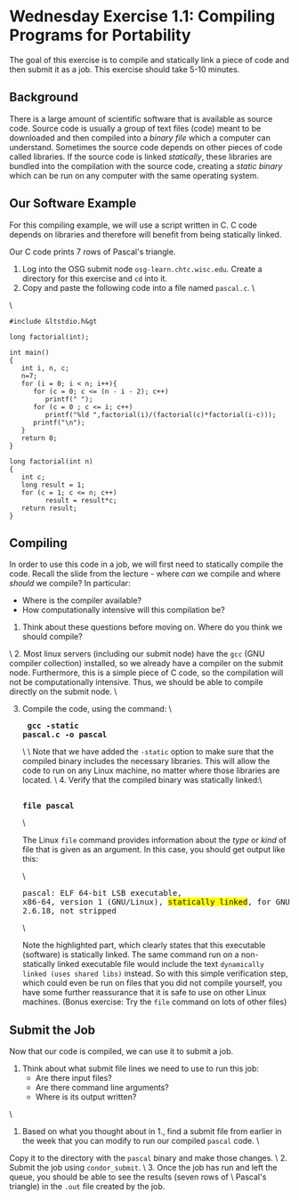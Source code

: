 <style type="text/css"> pre em { font-style: normal; background-color: yellow; } pre strong { font-style: normal; font-weight: bold; color: \#008; } </style>

Wednesday Exercise 1.1: Compiling Programs for Portability
==========================================================

The goal of this exercise is to compile and statically link a piece of code and then submit it as a job. This exercise should take 5-10 minutes.

Background
----------

There is a large amount of scientific software that is available as source code. Source code is usually a group of text files (code) meant to be downloaded and then compiled into a *binary file* which a computer can understand. Sometimes the source code depends on other pieces of code called libraries. If the source code is linked *statically*, these libraries are bundled into the compilation with the source code, creating a *static binary* which can be run on any computer with the same operating system.

Our Software Example
--------------------

For this compiling example, we will use a script written in C. C code depends on libraries and therefore will benefit from being statically linked.

Our C code prints 7 rows of Pascal's triangle.

1.  Log into the OSG submit node `osg-learn.chtc.wisc.edu`. Create a directory for this exercise and `cd` into it.
2.  Copy and paste the following code into a file named `pascal.c`. \\

\\

``` file
#include &ltstdio.h&gt
 
long factorial(int);
 
int main()
{
   int i, n, c;
   n=7;
   for (i = 0; i < n; i++){
      for (c = 0; c <= (n - i - 2); c++)
         printf(" ");
      for (c = 0 ; c <= i; c++)
         printf("%ld ",factorial(i)/(factorial(c)*factorial(i-c)));
      printf("\n");
   }
   return 0;
}

long factorial(int n)
{
   int c;
   long result = 1;
   for (c = 1; c <= n; c++)
         result = result*c;
   return result;
}
```

Compiling
---------

In order to use this code in a job, we will first need to statically compile the code. Recall the slide from the lecture - where *can* we compile and where *should* we compile? In particular:

-   Where is the compiler available?
-   How computationally intensive will this compilation be?

1.  Think about these questions before moving on. Where do you think we should compile?

\\ 2. Most linux servers (including our submit node) have the `gcc` (GNU compiler collection) installed, so we already have a compiler on the submit node. Furthermore, this is a simple piece of C code, so the compilation will not be computationally intensive. Thus, we should be able to compile directly on the submit node. \\

3. Compile the code, using the command: \\ <pre class="screen"> <span class="twiki-macro UCL_PROMPT_SHORT"></span> **gcc -static pascal.c -o pascal** </pre>\\ \\ Note that we have added the `-static` option to make sure that the compiled binary includes the necessary libraries. This will allow the code to run on any Linux machine, no matter where those libraries are located. \\ 4. Verify that the compiled binary was statically linked:\\ <pre class="screen"><span class="twiki-macro UCL_PROMPT_SHORT"></span> **file pascal**</pre>\\ <p>The Linux `file` command provides information about the *type* or *kind* of file that is given as an argument. In this case, you should get output like this:</p>\\ <pre class="screen">pascal: ELF 64-bit LSB executable, x86-64, version 1 (GNU/Linux), *statically linked*, for GNU/Linux 2.6.18, not stripped</pre>\\ <p>Note the highlighted part, which clearly states that this executable (software) is statically linked. The same command run on a non-statically linked executable file would include the text `dynamically linked (uses shared libs)` instead. So with this simple verification step, which could even be run on files that you did not compile yourself, you have some further reassurance that it is safe to use on other Linux machines. (Bonus exercise: Try the `file` command on lots of other files)</p>

Submit the Job
--------------

Now that our code is compiled, we can use it to submit a job.

1.  Think about what submit file lines we need to use to run this job:
    -   Are there input files?
    -   Are there command line arguments?
    -   Where is its output written?

\\

1.  Based on what you thought about in 1., find a submit file from earlier in the week that you can modify to run our compiled `pascal` code. \\

Copy it to the directory with the `pascal` binary and make those changes. \\ 2. Submit the job using `condor_submit`. \\ 3. Once the job has run and left the queue, you should be able to see the results (seven rows of \\ Pascal's triangle) in the `.out` file created by the job.

